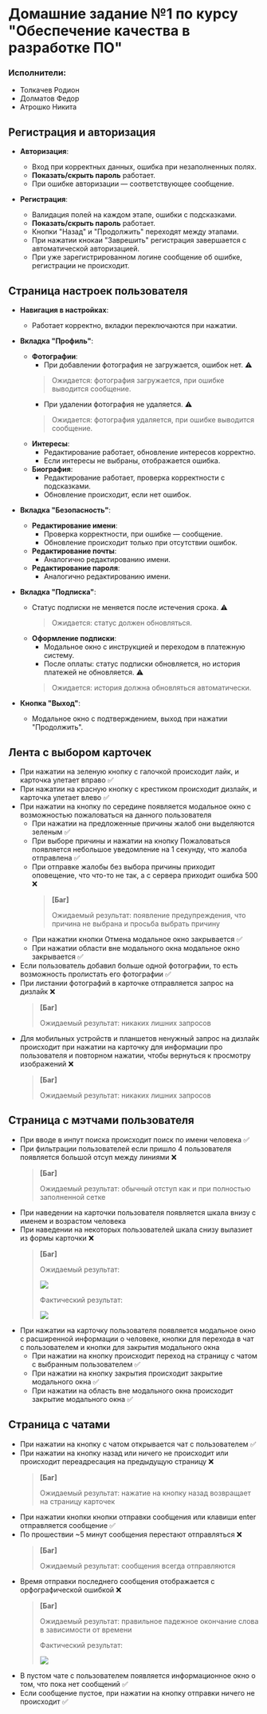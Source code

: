 # Домашние задание №1 по курсу "Обеспечение качества в разработке ПО"

### Исполнители:
- Толкачев Родион
- Долматов Федор
- Атрошко Никита

## Регистрация и авторизация

- **Авторизация**:  
  - Вход при корректных данных, ошибка при незаполненных полях.
  - **Показать/скрыть пароль** работает.
  - При ошибке авторизации — соответствующее сообщение.

- **Регистрация**:  
  - Валидация полей на каждом этапе, ошибки с подсказками.
  - **Показать/скрыть пароль** работает.
  - Кнопки "Назад" и "Продолжить" переходят между этапами.
  - При нажатии кнокаи "Заврешить" регистрация завершается с автоматической авторизацией.
  - При уже зарегистрированном логине сообщение об ошибке, регистрации не происходит.

## Страница настроек пользователя

- **Навигация в настройках**:  
  - Работает корректно, вкладки переключаются при нажатии.

- **Вкладка "Профиль"**:
  - **Фотографии**:  
    - При добавлении фотография не загружается, ошибок нет. ⚠️ 
    > Ожидается: фотография загружается, при ошибке выводится сообщение.
    - При удалении фотография не удаляется. ⚠️
    > Ожидается: фотография удаляется, при ошибке выводится сообщение.
  - **Интересы**:  
    - Редактирование работает, обновление интересов корректно.  
    - Если интересы не выбраны, отображается ошибка.
  - **Биография**:  
    - Редактирование работает, проверка корректности с подсказками.  
    - Обновление происходит, если нет ошибок.

- **Вкладка "Безопасность"**:
  - **Редактирование имени**:  
    - Проверка корректности, при ошибке — сообщение.  
    - Обновление происходит только при отсутствии ошибок.
  - **Редактирование почты**:  
    - Аналогично редактированию имени.
  - **Редактирование пароля**:  
    - Аналогично редактированию имени.

- **Вкладка "Подписка"**:
  - Статус подписки не меняется после истечения срока. ⚠️ 
    > Ожидается: статус должен обновляться.
  - **Оформление подписки**:  
    - Модальное окно с инструкцией и переходом в платежную систему.
    - После оплаты: статус подписки обновляется, но история платежей не обновляется. ⚠️
    > Ожидается: история должна обновляться автоматически.

- **Кнопка "Выход"**:  
  - Модальное окно с подтверждением, выход при нажатии "Продолжить".

## Лента с выбором карточек
- При нажатии на зеленую кнопку с галочкой происходит лайк, и карточка улетает вправо ✅
- При нажатии на красную кнопку с крестиком происходит дизлайк, и карточка улетает влево ✅
- При нажатии на кнопку по середине появляется модальное окно с возможностью пожаловаться на данного пользователя
  - При нажатии на предложенные причины жалоб они выделяются зеленым ✅
  - При выборе причины и нажатии на кнопку Пожаловаться появляется небольшое уведомление на 1 секунду, что жалоба отправлена ✅
  - При отправке жалобы без выбора причины приходит оповещение, что что-то не так, а с сервера приходит ошибка 500 ❌
    > **[Баг]**
    > 
    > Ожидаемый результат: появление предупреждения, что причина не выбрана и просьба выбрать причину
  - При нажатии кнопки Отмена модальное окно закрывается ✅
  - При нажатии области вне модального окна модальное окно закрывается ✅
- Если пользователь добавил больше одной фотографии, то есть возможность пролистать его фотографии ✅
- При листании фотографий в карточке отправляется запрос на дизлайк ❌
    > **[Баг]**
    > 
    > Ожидаемый результат: никаких лишних запросов
- Для мобильных устройств и планшетов ненужный запрос на дизлайк происходит при нажатии на карточку для информации про пользователя и повторном нажатии, чтобы вернуться к просмотру изображений ❌
    > **[Баг]**
    > 
    > Ожидаемый результат: никаких лишних запросов
## Страница с мэтчами пользователя
- При вводе в инпут поиска происходит поиск по имени человека ✅
- При фильтрации пользователей если пришло 4 пользователя появляется большой отсуп между линиями ❌
    > **[Баг]**
    > 
    > Ожидаемый результат: обычный отступ как и при полностью заполненной сетке
- При наведении на карточки пользователя появляется шкала внизу с именем и возрастом человека
- При наведении на некоторых пользователей шкала снизу вылазиет из формы карточки ❌
    > **[Баг]**
    > 
    > Ожидаемый результат:
    > 
    > ![](imgs/correct_match_card.png)
    > 
    > Фактический результат:
    > 
    > ![](imgs/incorrect_match_card.png)
- При нажатии на карточку пользователя появляется модальное окно с расширенной информации о человеке, кнопки для перехода в чат с пользователем и кнопки для закрытия модального окна
  - При нажатии на кнопку происходит переход на страницу с чатом с выбранным пользователем ✅
  - При нажатии на кнопку закрытия происходит закрытие модального окна ✅
  - При нажатии на область вне модального окна происходит закрытие модального окна ✅  
## Страница с чатами
- При нажатии на кнопку с чатом открывается чат с пользователем ✅
- При нажатии на кнопку назад или ничего не происходит или происходит переадресация на предыдущую страницу ❌
    > **[Баг]**
    > 
    > Ожидаемый результат: нажатие на кнопку назад возвращает на страницу карточек
- При нажатии кнопки кнопки отправки сообщения или клавиши enter отправляется сообщение ✅
- По прошествии ~5 минут сообщения перестают отправляться ❌
    > **[Баг]**
    > 
    > Ожидаемый результат: сообщения всегда отправляются
- Время отправки последнего сообщения отображается с орфографической ошибкой ❌
    > **[Баг]**
    >
    > Ожидаемый результат: правильное падежное окончание слова в зависимости от времени
    >
    > Фактический результат: 
    >
    > ![](imgs/incorrect_message_time.jpg)
- В пустом чате с пользователем появляется информационное окно о том, что пока нет сообщений ✅
- Если сообщение пустое, при нажатии на кнопку отправки ничего не происходит ✅
